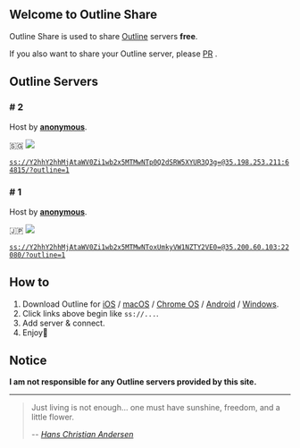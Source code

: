 ## Welcome to Outline Share

Outline Share is used to share [Outline](https://getoutline.org) servers **free**.

If you also want to share your Outline server, please [PR](https://github.com/FradSer/outline-share/pulls) .

## Outline Servers

### # 2

Host by **[anonymous](http://www.wikiwand.com/en/Anonymous_(group))**.

🇸🇬 ![](http://img.shields.io/badge/status-working-brightgreen.svg)

[`ss://Y2hhY2hhMjAtaWV0Zi1wb2x5MTMwNTp0Q2dSRW5XYUR3Q3g=@35.198.253.211:64815/?outline=1`](ss://Y2hhY2hhMjAtaWV0Zi1wb2x5MTMwNTp0Q2dSRW5XYUR3Q3g=@35.198.253.211:64815/?outline=1)

### # 1

Host by **[anonymous](http://www.wikiwand.com/en/Anonymous_(group))**.

🇯🇵 ![](http://img.shields.io/badge/status-working-brightgreen.svg)

[`ss://Y2hhY2hhMjAtaWV0Zi1wb2x5MTMwNToxUmkyVW1NZTY2VE0=@35.200.60.103:22080/?outline=1`](ss://Y2hhY2hhMjAtaWV0Zi1wb2x5MTMwNToxUmkyVW1NZTY2VE0=@35.200.60.103:22080/?outline=1)

## How to

1. Download Outline for [iOS](https://itunes.apple.com/us/app/outline-app/id1356177741) / [macOS](https://itunes.apple.com/us/app/outline-app/id1356178125) / [Chrome OS](https://play.google.com/store/apps/details?id=org.outline.android.client) / [Android](https://play.google.com/store/apps/details?id=org.outline.android.client) / [Windows](https://raw.githubusercontent.com/Jigsaw-Code/outline-releases/master/client/Outline-Client.exe). 
2. Click links above begin like `ss://...`.
3. Add server & connect.
4. Enjoy🍻


## Notice

**I am not responsible for any Outline servers provided by this site.**

------

> Just living is not enough... one must have sunshine, freedom, and a little flower.
>
> -- <cite>[Hans Christian Andersen](http://www.wikiwand.com/en/Hans_Christian_Andersen)</cite>

